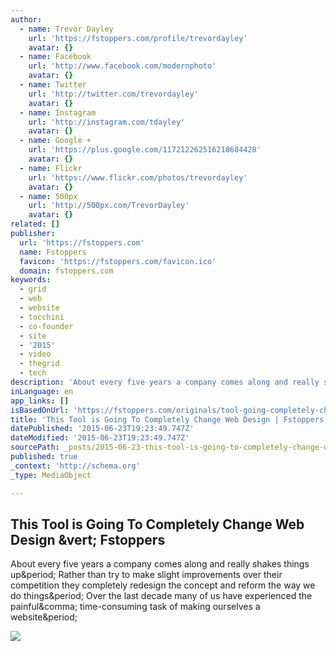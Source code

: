 ```yaml
---
author:
  - name: Trevor Dayley
    url: 'https://fstoppers.com/profile/trevordayley'
    avatar: {}
  - name: Facebook
    url: 'http://www.facebook.com/modernphoto'
    avatar: {}
  - name: Twitter
    url: 'http://twitter.com/trevordayley'
    avatar: {}
  - name: Instagram
    url: 'http://instagram.com/tdayley'
    avatar: {}
  - name: Google +
    url: 'https://plus.google.com/117212262516218684428'
    avatar: {}
  - name: Flickr
    url: 'https://www.flickr.com/photos/trevordayley'
    avatar: {}
  - name: 500px
    url: 'http://500px.com/TrevorDayley'
    avatar: {}
related: []
publisher:
  url: 'https://fstoppers.com'
  name: Fstoppers
  favicon: 'https://fstoppers.com/favicon.ico'
  domain: fstoppers.com
keywords:
  - grid
  - web
  - website
  - tocchini
  - co-founder
  - site
  - '2015'
  - video
  - thegrid
  - tech
description: 'About every five years a company comes along and really shakes things up. Rather than try to make slight improvements over their competition they completely redesign the concept and reform the way we do things. Over the last decade many of us have experienced the painful, time-consuming task of making ourselves a website.'
inLanguage: en
app_links: []
isBasedOnUrl: 'https://fstoppers.com/originals/tool-going-completely-change-web-design-49406'
title: 'This Tool is Going To Completely Change Web Design | Fstoppers'
datePublished: '2015-06-23T19:23:49.747Z'
dateModified: '2015-06-23T19:23:49.747Z'
sourcePath: _posts/2015-06-23-this-tool-is-going-to-completely-change-web-design-or-fstoppe.md
published: true
_context: 'http://schema.org'
_type: MediaObject

---
```

<article style=""><h1>This Tool is Going To Completely Change Web Design &amp;vert; Fstoppers</h1><p>About every five years a company comes along and really shakes things up&amp;period; Rather than try to make slight improvements over their competition they completely redesign the concept and reform the way we do things&amp;period; Over the last decade many of us have experienced the painful&amp;comma; time-consuming task of making ourselves a website&amp;period;</p><img src="https://d1w5usc88actyi.cloudfront.net/styles/full/s3/media/2014/12/screen_shot_2014-12-18_at_3.56.55_pm.png" /></article>